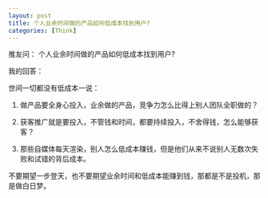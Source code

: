 ```yaml
---
layout: post
title: 个人业余时间做的产品如何低成本找到用户?
categories: [Think]
---
```


推友问： 个人业余时间做的产品如何低成本找到用户?

我的回答：

世间一切都没有低成本一说：

1. 做产品要全身心投入，业余做的产品，竞争力怎么比得上别人团队全职做的？

2. 获客推广就是要投入，不管钱和时间，都要持续投入，不舍得钱，怎么能够获客？

3. 那些自媒体每天渲染，别人怎么低成本赚钱，但是他们从来不说别人无数次失败和试错的背后成本。

不要期望一步登天，也不要期望业余时间和低成本能赚到钱，那都是不是投机，那是做白日梦。
